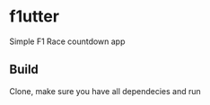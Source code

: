 # f1utter

Simple F1 Race countdown app

## Build

Clone, make sure you have all dependecies and run
